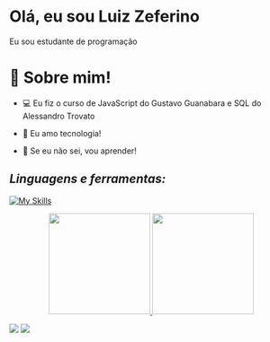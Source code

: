 
#
# Olá, eu sou Luiz Zeferino
Eu sou estudante de programação 

#  📌  Sobre mim!


*  💻  Eu fiz o curso de JavaScript do Gustavo Guanabara e SQL do 		Alessandro Trovato

*  💬 Eu amo tecnologia!

*  🚀  Se eu não sei, vou aprender!

## *Linguagens e ferramentas:*  
[![My Skills](https://skillicons.dev/icons?i=c,css,html,git,github,js,mysql,vscode,&perline=18)](https://skillicons.dev)


<div align="center">
  <a href="https://https://github.com/luizViniciusZeferino">
  <img height="180em" src="https://github-readme-stats.vercel.app/api?username=luizViniciusZeferino&show_icons=true&theme=nightowl&include_all_commits=true&count_private=true"/>
  <img height="180em" src="https://github-readme-stats.vercel.app/api/top-langs/?username=luizViniciusZeferino&layout=compact&langs_count=7&theme=nightowl"/>
</div>

  
<a href = "mailto:luizvinicius1530@gmail.com"><img src="https://img.shields.io/badge/-Gmail-%23333?style=for-the-badge&logo=gmail&logoColor=white" target="_blank"></a>
<a href="https://www.linkedin.com/in/https://www.linkedin.com/in/luiz-vinicius-105713230" target="_blank"><img src="https://img.shields.io/badge/-LinkedIn-%230077B5?style=for-the-badge&logo=linkedin&logoColor=white" target="_blank"></a>
